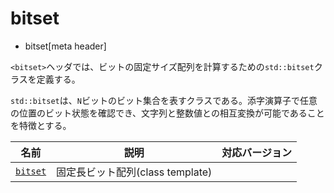 # bitset
* bitset[meta header]


`<bitset>`ヘッダでは、ビットの固定サイズ配列を計算するための`std::bitset`クラスを定義する。

`std::bitset`は、`N`ビットのビット集合を表すクラスである。添字演算子で任意の位置のビット状態を確認でき、文字列と整数値との相互変換が可能であることを特徴とする。


| 名前 | 説明 | 対応バージョン |
|-----------------------------|----------------------------|-------|
| [`bitset`](bitset/bitset.md) | 固定長ビット配列(class template) | |

